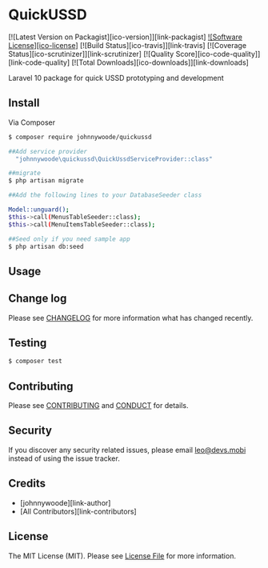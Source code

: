 # QuickUSSD

[![Latest Version on Packagist][ico-version]][link-packagist]
[![Software License][ico-license]](LICENSE.md)
[![Build Status][ico-travis]][link-travis]
[![Coverage Status][ico-scrutinizer]][link-scrutinizer]
[![Quality Score][ico-code-quality]][link-code-quality]
[![Total Downloads][ico-downloads]][link-downloads]


Laravel 10 package for quick USSD prototyping and development
## Install

Via Composer

``` bash
$ composer require johnnywoode/quickussd

##Add service provider
  "johnnywoode\quickussd\QuickUssdServiceProvider::class"

##migrate
$ php artisan migrate

##Add the following lines to your DatabaseSeeder class

Model::unguard();
$this->call(MenusTableSeeder::class);
$this->call(MenuItemsTableSeeder::class);

##Seed only if you need sample app
$ php artisan db:seed
```

## Usage


## Change log

Please see [CHANGELOG](CHANGELOG.md) for more information what has changed recently.

## Testing

``` bash
$ composer test
```

## Contributing

Please see [CONTRIBUTING](CONTRIBUTING.md) and [CONDUCT](CONDUCT.md) for details.

## Security

If you discover any security related issues, please email leo@devs.mobi instead of using the issue tracker.

## Credits

- [johnnywoode][link-author]
- [All Contributors][link-contributors]

## License

The MIT License (MIT). Please see [License File](LICENSE.md) for more information.
